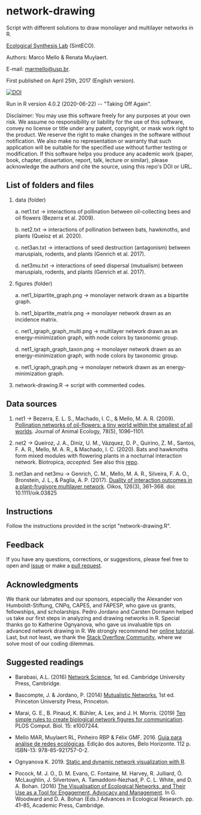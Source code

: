 # network-drawing

Script with different solutions to draw monolayer and multilayer networks in R.

[Ecological Synthesis Lab](https://marcomellolab.wordpress.com) (SintECO).

Authors: Marco Mello & Renata Muylaert.

E-mail: marmello@usp.br.

First published on April 25th, 2017 (English version).

[![DOI](https://zenodo.org/badge/DOI/10.5281/zenodo.4118289.svg)](https://doi.org/10.5281/zenodo.4118289)

Run in R version 4.0.2 (2020-06-22) -- "Taking Off Again".

Disclaimer: You may use this software freely for any purposes at your own risk. We assume no responsibility or liability for the use of this software, convey no license or title under any patent, copyright, or mask work right to the product. We reserve the right to make changes in the software without notification. We also make no representation or warranty that such application will be suitable for the specified use without further testing or modification. If this software helps you produce any academic work (paper, book, chapter, dissertation, report, talk, lecture or similar), please acknowledge the authors and cite the source, using this repo's DOI or URL.


## List of folders and files

1. data (folder)

    a. net1.txt -> interactions of pollination between oil-collecting bees and oil flowers (Bezerra et al. 2009).

    b. net2.txt -> interactions of pollination between bats, hawkmoths, and plants (Queioz et al. 2020).

    c. net3an.txt -> interactions of seed destruction (antagonism) between maruspials, rodents, and plants (Genrich et al. 2017).
    
    d. net3mu.txt -> interactions of seed dispersal (mutualism) between maruspials, rodents, and plants (Genrich et al. 2017).
    
    
2. figures (folder)

    a. net1_bipartite_graph.png -> monolayer network drawn as a bipartite graph.

    b. net1_bipartite_matrix.png -> monolayer network drawn as an incidence matrix.
    
    c. net1_igraph_graph_multi.png -> multilayer network drawn as an energy-minimization graph, with node colors by taxonomic group.

    d. net1_igraph_graph_taxon.png -> monolayer network drawn as an energy-minimization graph, with node colors by taxonomic group.

    e. net1_igraph_graph.png -> monolayer network drawn as an energy-minimization graph.
    
    
3. network-drawing.R -> script with commented codes.


## Data sources

1. net1 -> Bezerra, E. L. S., Machado, I. C., & Mello, M. A. R. (2009). [Pollination networks of oil-flowers: a tiny world within the smallest of all worlds](https://doi.org/10.1111/j.1365-2656.2009.01567.x). Journal of Animal Ecology, 78(5), 1096–1101. 

2. net2 -> Queiroz, J. A., Diniz, U. M., Vázquez, D. P., Quirino, Z. M., Santos, F. A. R., Mello, M. A. R., & Machado, I. C. (2020). Bats and hawkmoths form mixed modules with flowering plants in a nocturnal interaction network. Biotropica, *accepted*. See also this [repo](https://github.com/marmello77/queiroz-et-al-2020).

3. net3an and net3mu -> Genrich, C. M., Mello, M. A. R., Silveira, F. A. O., Bronstein, J. L., & Paglia, A. P. (2017). [Duality of interaction outcomes in a plant-frugivore multilayer network](https://doi.org/10.1111/oik.03825). Oikos, 126(3), 361–368. doi: 10.1111/oik.03825


## Instructions

Follow the instructions provided in the script "network-drawing.R".


## Feedback

If you have any questions, corrections, or suggestions, please feel free to open and [issue](https://github.com/marmello77/network-drawing/issues) or make a [pull request](https://github.com/marmello77/network-drawing/pulls).


## Acknowledgments

We thank our labmates and our sponsors, especially the Alexander von Humboldt-Stiftung, CNPq, CAPES, and FAPESP, who gave us grants, fellowships, and scholarships. Pedro Jordano and Carsten Dormann helped us take our first steps in analyzing and drawing networks in R. Special thanks go to Katherine Ognyanova, who gave us invaluable tips on advanced network drawing in R. We strongly recommend her [online tutorial](http://kateto.net/network-visualization). Last, but not least, we thank the [Stack Overflow Community](https://stackoverflow.com), where we solve most of our coding dilemmas. 


## Suggested readings

* Barabasi, A.L. (2016) [Network Science](http://barabasi.com/networksciencebook/), 1st ed. Cambridge University Press, Cambridge.

* Bascompte, J. & Jordano, P. (2014) [Mutualistic Networks](https://amzn.to/2FLwhto), 1st ed. Princeton University Press, Princeton.

* Marai, G. E., B. Pinaud, K. Bühler, A. Lex, and J. H. Morris. (2019) [Ten simple rules to create biological network figures for communication](https://doi.org/10.1371/journal.pcbi.1007244). PLOS Comput. Biol. 15: e1007244.

* Mello MAR, Muylaert RL, Pinheiro RBP & Félix GMF. 2016. [Guia para análise de redes ecológicas](https://marcomellolab.wordpress.com/software/). Edição dos autores, Belo Horizonte. 112 p. ISBN-13: 978-85-921757-0-2.

* Ognyanova K. 2019. [Static and dynamic network visualization with R](http://kateto.net/network-visualization).

* Pocock, M. J. O., D. M. Evans, C. Fontaine, M. Harvey, R. Julliard, Ó. McLaughlin, J. Silvertown, A. Tamaddoni-Nezhad, P. C. L. White, and D. A. Bohan. (2016) [The Visualisation of Ecological Networks, and Their Use as a Tool for Engagement, Advocacy and Management](http://linkinghub.elsevier.com/retrieve/pii/S0065250415000355). In G. Woodward and D. A. Bohan (Eds.) Advances in Ecological Research. pp. 41–85, Academic Press, Cambridge.
